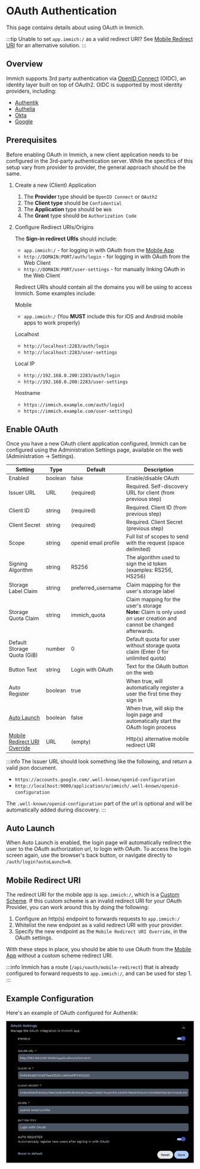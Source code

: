 # OAuth Authentication

This page contains details about using OAuth in Immich.

:::tip
Unable to set `app.immich:/` as a valid redirect URI? See [Mobile Redirect URI](#mobile-redirect-uri) for an alternative solution.
:::

## Overview

Immich supports 3rd party authentication via [OpenID Connect][oidc] (OIDC), an identity layer built on top of OAuth2. OIDC is supported by most identity providers, including:

- [Authentik](https://goauthentik.io/integrations/sources/oauth/#openid-connect)
- [Authelia](https://www.authelia.com/configuration/identity-providers/open-id-connect/)
- [Okta](https://www.okta.com/openid-connect/)
- [Google](https://developers.google.com/identity/openid-connect/openid-connect)

## Prerequisites

Before enabling OAuth in Immich, a new client application needs to be configured in the 3rd-party authentication server. While the specifics of this setup vary from provider to provider, the general approach should be the same.

1. Create a new (Client) Application

   1. The **Provider** type should be `OpenID Connect` or `OAuth2`
   2. The **Client type** should be `Confidential`
   3. The **Application** type should be `Web`
   4. The **Grant** type should be `Authorization Code`

2. Configure Redirect URIs/Origins

   The **Sign-in redirect URIs** should include:

   - `app.immich:/` - for logging in with OAuth from the [Mobile App](/docs/features/mobile-app.mdx)
   - `http://DOMAIN:PORT/auth/login` - for logging in with OAuth from the Web Client
   - `http://DOMAIN:PORT/user-settings` - for manually linking OAuth in the Web Client

   Redirect URIs should contain all the domains you will be using to access Immich. Some examples include:

   Mobile

   - `app.immich:/` (You **MUST** include this for iOS and Android mobile apps to work properly)

   Localhost

   - `http://localhost:2283/auth/login`
   - `http://localhost:2283/user-settings`

   Local IP

   - `http://192.168.0.200:2283/auth/login`
   - `http://192.168.0.200:2283/user-settings`

   Hostname

   - `https://immich.example.com/auth/login`)
   - `https://immich.example.com/user-settings`)

## Enable OAuth

Once you have a new OAuth client application configured, Immich can be configured using the Administration Settings page, available on the web (Administration -> Settings).

| Setting                                              | Type    | Default              | Description                                                                                                               |
| ---------------------------------------------------- | ------- | -------------------- | ------------------------------------------------------------------------------------------------------------------------- |
| Enabled                                              | boolean | false                | Enable/disable OAuth                                                                                                      |
| Issuer URL                                           | URL     | (required)           | Required. Self-discovery URL for client (from previous step)                                                              |
| Client ID                                            | string  | (required)           | Required. Client ID (from previous step)                                                                                  |
| Client Secret                                        | string  | (required)           | Required. Client Secret (previous step)                                                                                   |
| Scope                                                | string  | openid email profile | Full list of scopes to send with the request (space delimited)                                                            |
| Signing Algorithm                                    | string  | RS256                | The algorithm used to sign the id token (examples: RS256, HS256)                                                          |
| Storage Label Claim                                  | string  | preferred_username   | Claim mapping for the user's storage label                                                                                |
| Storage Quota Claim                                  | string  | immich_quota         | Claim mapping for the user's storage<br />**Note:** Claim is only used on user creation and cannot be changed afterwards. |
| Default Storage Quota (GiB)                          | number  | 0                    | Default quota for user without storage quota claim (Enter 0 for unlimited quota)                                          |
| Button Text                                          | string  | Login with OAuth     | Text for the OAuth button on the web                                                                                      |
| Auto Register                                        | boolean | true                 | When true, will automatically register a user the first time they sign in                                                 |
| [Auto Launch](#auto-launch)                          | boolean | false                | When true, will skip the login page and automatically start the OAuth login process                                       |
| [Mobile Redirect URI Override](#mobile-redirect-uri) | URL     | (empty)              | Http(s) alternative mobile redirect URI                                                                                   |

:::info
The Issuer URL should look something like the following, and return a valid json document.

- `https://accounts.google.com/.well-known/openid-configuration`
- `http://localhost:9000/application/o/immich/.well-known/openid-configuration`

The `.well-known/openid-configuration` part of the url is optional and will be automatically added during discovery.
:::

## Auto Launch

When Auto Launch is enabled, the login page will automatically redirect the user to the OAuth authorization url, to login with OAuth. To access the login screen again, use the browser's back button, or navigate directly to `/auth/login?autoLaunch=0`.

## Mobile Redirect URI

The redirect URI for the mobile app is `app.immich:/`, which is a [Custom Scheme](https://developer.apple.com/documentation/xcode/defining-a-custom-url-scheme-for-your-app). If this custom scheme is an invalid redirect URI for your OAuth Provider, you can work around this by doing the following:

1. Configure an http(s) endpoint to forwards requests to `app.immich:/`
2. Whitelist the new endpoint as a valid redirect URI with your provider.
3. Specify the new endpoint as the `Mobile Redirect URI Override`, in the OAuth settings.

With these steps in place, you should be able to use OAuth from the [Mobile App](/docs/features/mobile-app.mdx) without a custom scheme redirect URI.

:::info
Immich has a route (`/api/oauth/mobile-redirect`) that is already configured to forward requests to `app.immich:/`, and can be used for step 1.
:::

## Example Configuration

Here's an example of OAuth configured for Authentik:

![OAuth Settings](./img/oauth-settings.png)

[oidc]: https://openid.net/connect/
